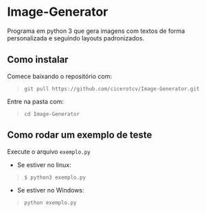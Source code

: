 # Image-Generator

Programa em python 3 que gera imagens com textos de forma personalizada e seguindo layouts padronizados.

## Como instalar

Comece baixando o repositório com:
> `git pull https://github.com/cicerotcv/Image-Generator.git`

Entre na pasta com:
> `cd Image-Generator`

## Como rodar um exemplo de teste

Execute o arquivo `exemplo.py`

- Se estiver no linux:
> `$ python3 exemplo.py`

- Se estiver no Windows:
> `python exemplo.py`
